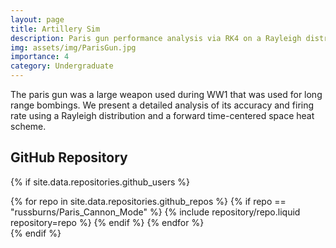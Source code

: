 ```yaml
---
layout: page
title: Artillery Sim
description: Paris gun performance analysis via RK4 on a Rayleigh distribution + FCTS heat scheme
img: assets/img/ParisGun.jpg
importance: 4
category: Undergraduate
---
```

The paris gun was a large weapon used during WW1 that was used for long range bombings. We present a detailed analysis of its accuracy and firing rate using a Rayleigh distribution and a forward time-centered space heat scheme.

## GitHub Repository

{% if site.data.repositories.github_users %}

<div class="repositories d-flex flex-wrap flex-md-row flex-column justify-content-between align-items-center">
  {% for repo in site.data.repositories.github_repos %}
    {% if repo == "russburns/Paris_Cannon_Mode" %}
      {% include repository/repo.liquid repository=repo %}
    {% endif %}
  {% endfor %}
</div>
{% endif %}